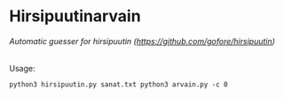 # Hirsipuutinarvain
###### Automatic guesser for hirsipuutin (https://github.com/gofore/hirsipuutin)


Usage:

`python3 hirsipuutin.py sanat.txt python3 arvain.py -c 0`
